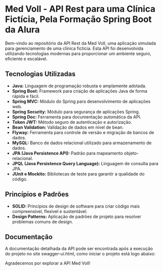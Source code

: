 # Med Voll - API Rest para uma Clínica Fictícia, Pela Formação Spring Boot da Alura 

Bem-vindo ao repositório da API Rest da Med Voll, uma aplicação simulada para gerenciamento de uma clínica fictícia. Esta API foi desenvolvida utilizando tecnologias modernas para proporcionar um ambiente seguro, eficiente e escalável.

## Tecnologias Utilizadas

- **Java:** Linguagem de programação robusta e amplamente adotada.
- **Spring Boot:** Framework para criação de aplicações Java de forma rápida e fácil.
- **Spring MVC:** Módulo do Spring para desenvolvimento de aplicações web.
- **Spring Security:** Módulo para segurança de aplicações Spring.
- **Spring Doc:** Ferramenta para documentação automática da API.
- **Token JWT:** Método seguro de autenticação e autorização.
- **Bean Validation:** Validação de dados em nível de bean.
- **Flyway:** Ferramenta para controle de versão e migração de bancos de dados.
- **MySQL:** Banco de dados relacional utilizado para armazenamento de dados.
- **JPA (Java Persistence API):** Padrão para mapeamento objeto-relacional.
- **JPQL (Java Persistence Query Language):** Linguagem de consulta para JPA.
- **JUnit e Mockito:** Bibliotecas de teste para garantir a qualidade do código.

## Princípios e Padrões

- **SOLID:** Princípios de design de software para criar código mais compreensível, flexível e sustentável.
- **Design Patterns:** Aplicação de padrões de projeto para resolver problemas comuns de design.

## Documentação

A documentação detalhada da API pode ser encontrada após a execução do projeto no site swagger-ui.html, como iniciar o projeto está logo abaixo:


Agradecemos por explorar a API Med Voll!
